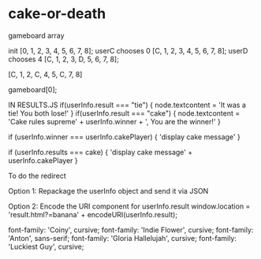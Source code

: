 # cake-or-death
gameboard array

init
[0, 1, 2, 3, 4, 5, 6, 7, 8];
userC chooses 0
[C, 1, 2, 3, 4, 5, 6, 7, 8];
userD chooses 4
[C, 1, 2, 3, D, 5, 6, 7, 8];

[C, 1, 2, C, 4, 5, C, 7, 8]

gameboard[0];

IN RESULTS.JS
if(userInfo.result === "tie") {
    node.textcontent = 'It was a tie! You both lose!'
}
if(userInfo.result === "cake") {
    node.textcontent = 'Cake rules supreme' + userInfo.winner + ', You are the winner!'
}


if (userInfo.winner === userInfo.cakePlayer) {
    'display cake message'
}

if (userInfo.results === cake) {
    'display cake message' + userInfo.cakePlayer
}

To do the redirect

Option 1: 
Repackage the userInfo object and send it via JSON

Option 2: 
Encode the URI component for userInfo.result
window.location = 'result.html?=banana' + encodeURI(userInfo.result);

font-family: 'Coiny', cursive;
font-family: 'Indie Flower', cursive;
font-family: 'Anton', sans-serif;
font-family: 'Gloria Hallelujah', cursive;
font-family: 'Luckiest Guy', cursive;